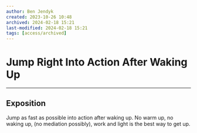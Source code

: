 ```yaml
---
author: Ben Jendyk
created: 2023-10-26 10:48
archived: 2024-02-18 15:21
last-modified: 2024-02-18 15:21
tags: [access/archived]
---
```


# Jump Right Into Action After Waking Up

---

## Exposition

Jump as fast as possible into action after waking up. No warm up, no waking up, (no mediation possibly), work and light is the best way to get up.
